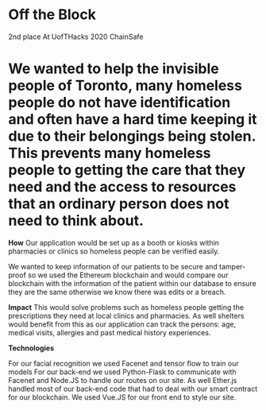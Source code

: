# Off the Block 
2nd place At UofTHacks 2020 ChainSafe  

# We wanted to help the invisible people of Toronto, many homeless people do not have identification and often have a hard time keeping it due to their belongings being stolen. This prevents many homeless people to getting the care that they need and the access to resources that an ordinary person does not need to think about.

**How**
Our application would be set up as a booth or kiosks within pharmacies or clinics so homeless people can be verified easily.

We wanted to keep information of our patients to be secure and tamper-proof so we used the Ethereum blockchain and would compare our blockchain with the information of the patient within our database to ensure they are the same otherwise we know there was edits or a breach.


**Impact**
This would solve problems such as homeless people getting the prescriptions they need at local clinics and pharmacies. As well shelters would benefit from this as our application can track the persons: age, medical visits, allergies and past medical history experiences.



**Technologies**

For our facial recognition we used Facenet and tensor flow to train our models 
For our back-end we used Python-Flask to communicate with Facenet and Node.JS to handle our routes on our site.
As well Ether.js handled most of our back-end code that had to deal with our smart contract for our blockchain. 
We used Vue.JS for our front end to style our site.

